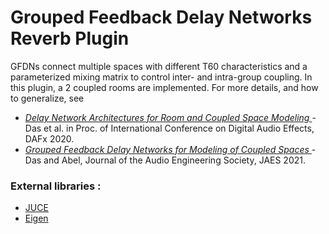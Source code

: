 <h1> Grouped Feedback Delay Networks Reverb Plugin </h1>

<p>GFDNs connect multiple spaces with different T60 characteristics and a parameterized mixing matrix to control inter- and intra-group coupling. In this plugin, a 2 coupled rooms are implemented. For more details, and how to generalize, see </p>

<ul>
	<li><i><a href = "https://ccrma.stanford.edu/~orchi/Documents/DAFx2020_paper_25.pdf">Delay Network Architectures for Room and Coupled Space Modeling </a></i> - Das et al. in Proc. of International Conference on Digital Audio Effects, DAFx 2020. </li>
	<li> <i><a href = "https://ccrma.stanford.edu/~orchi/Documents/JAES21_GFDN.pdf"> Grouped Feedback Delay Networks for Modeling of Coupled Spaces </a></i> - Das and Abel, Journal of the Audio Engineering Society, JAES 2021.</li> 
</ul>

<h3> External libraries : </h3>
	<ul>
		<li> <a href = "https://juce.com/">JUCE</a></li>
		<li> <a href = "https://eigen.tuxfamily.org/index.php?title=Main_Page">Eigen</a></li>
	</ul>
